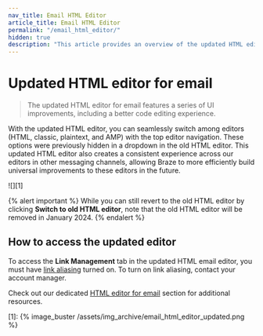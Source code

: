 ```yaml
---
nav_title: Email HTML Editor
article_title: Email HTML Editor
permalink: "/email_html_editor/"
hidden: true
description: "This article provides an overview of the updated HTML editor for email."
---
```


# Updated HTML editor for email

> The updated HTML editor for email features a series of UI improvements, including a better code editing experience. 

With the updated HTML editor, you can seamlessly switch among editors (HTML, classic, plaintext, and AMP) with the top editor navigation. These options were previously hidden in a dropdown in the old HTML editor. This updated HTML editor also creates a consistent experience across our editors in other messaging channels, allowing Braze to more efficiently build universal improvements to these editors in the future.

![][1]

{% alert important %}
While you can still revert to the old HTML editor by clicking **Switch to old HTML editor**, note that the old HTML editor will be removed in January 2024.
{% endalert %}

## How to access the updated editor

To access the **Link Management** tab in the updated HTML email editor, you must have [link aliasing]({{site.baseurl}}/user_guide/message_building_by_channel/email/templates/link_aliasing/) turned on. To turn on link aliasing, contact your account manager.

Check out our dedicated [HTML editor for email]({{site.baseurl}}/user_guide/message_building_by_channel/email/html_editor) section for additional resources.


[1]: {% image_buster /assets/img_archive/email_html_editor_updated.png %}
